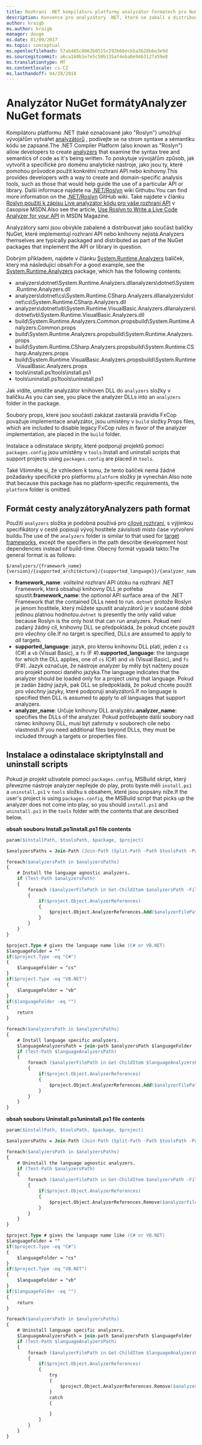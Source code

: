 ```yaml
---
title: Rozhraní .NET kompilátoru platformy analyzátor formátech pro NuGet
description: Konvence pro analyzátory .NET, které se zabalí a distribuovat s balíčky NuGet, které implementují rozhraní API nebo knihovny.
author: kraigb
ms.author: kraigb
manager: douge
ms.date: 01/09/2017
ms.topic: conceptual
ms.openlocfilehash: 57ab485c8062b0515c292b68ecb5a3628b6e3e9d
ms.sourcegitcommit: a6ca160b1e7e5c58b135af4eba0e9463127a59e8
ms.translationtype: MT
ms.contentlocale: cs-CZ
ms.lasthandoff: 04/28/2018
---
```

# <a name="analyzer-nuget-formats"></a><span data-ttu-id="c8a1d-103">Analyzátor NuGet formáty</span><span class="sxs-lookup"><span data-stu-id="c8a1d-103">Analyzer NuGet formats</span></span>

<span data-ttu-id="c8a1d-104">Kompilátoru platformu .NET (také označované jako "Roslyn") umožňují vývojářům vytvářet [analyzátorů](https://github.com/dotnet/roslyn/wiki/How-To-Write-a-C%23-Analyzer-and-Code-Fix) , podívejte se na strom syntaxe a sémantiku kódu se zapsané.</span><span class="sxs-lookup"><span data-stu-id="c8a1d-104">The .NET Compiler Platform (also known as "Roslyn") allow developers to create [analyzers](https://github.com/dotnet/roslyn/wiki/How-To-Write-a-C%23-Analyzer-and-Code-Fix) that examine the syntax tree and semantics of code as it's being written.</span></span> <span data-ttu-id="c8a1d-105">To poskytuje vývojářům způsob, jak vytvořit a specifické pro doménu analytické nástroje, jako jsou ty, které pomohou průvodce použít konkrétní rozhraní API nebo knihovny.</span><span class="sxs-lookup"><span data-stu-id="c8a1d-105">This provides developers with a way to create and domain-specific analysis tools, such as those that would help guide the use of a particular API or library.</span></span> <span data-ttu-id="c8a1d-106">Další informace najdete na [.NET/Roslyn](https://github.com/dotnet/roslyn/wiki) wiki Githubu.</span><span class="sxs-lookup"><span data-stu-id="c8a1d-106">You can find more information on the [.NET/Roslyn](https://github.com/dotnet/roslyn/wiki) GitHub wiki.</span></span> <span data-ttu-id="c8a1d-107">Také najdete v článku [Roslyn použití k zápisu Live analyzátor kódu pro vaše rozhraní API](https://msdn.microsoft.com/magazine/dn879356.aspx) v časopise MSDN.</span><span class="sxs-lookup"><span data-stu-id="c8a1d-107">Also see the article, [Use Roslyn to Write a Live Code Analyzer for your API](https://msdn.microsoft.com/magazine/dn879356.aspx) in MSDN Magazine.</span></span>

<span data-ttu-id="c8a1d-108">Analyzátory sami jsou obvykle zabalené a distribuovat jako součást balíčky NuGet, které implementují rozhraní API nebo knihovny nejistá.</span><span class="sxs-lookup"><span data-stu-id="c8a1d-108">Analyzers themselves are typically packaged and distributed as part of the NuGet packages that implement the API or library in question.</span></span>

<span data-ttu-id="c8a1d-109">Dobrým příkladem, najdete v článku [System.Runtime.Analyzers](https://www.nuget.org/packages/System.Runtime.Analyzers) balíček, který má následující obsah:</span><span class="sxs-lookup"><span data-stu-id="c8a1d-109">For a good example, see the [System.Runtime.Analyzers](https://www.nuget.org/packages/System.Runtime.Analyzers) package, which has the following contents:</span></span>

- <span data-ttu-id="c8a1d-110">analyzers\dotnet\System.Runtime.Analyzers.dll</span><span class="sxs-lookup"><span data-stu-id="c8a1d-110">analyzers\dotnet\System.Runtime.Analyzers.dll</span></span>
- <span data-ttu-id="c8a1d-111">analyzers\dotnet\cs\System.Runtime.CSharp.Analyzers.dll</span><span class="sxs-lookup"><span data-stu-id="c8a1d-111">analyzers\dotnet\cs\System.Runtime.CSharp.Analyzers.dll</span></span>
- <span data-ttu-id="c8a1d-112">analyzers\dotnet\vb\System.Runtime.VisualBasic.Analyzers.dll</span><span class="sxs-lookup"><span data-stu-id="c8a1d-112">analyzers\dotnet\vb\System.Runtime.VisualBasic.Analyzers.dll</span></span>
- <span data-ttu-id="c8a1d-113">build\System.Runtime.Analyzers.Common.props</span><span class="sxs-lookup"><span data-stu-id="c8a1d-113">build\System.Runtime.Analyzers.Common.props</span></span>
- <span data-ttu-id="c8a1d-114">build\System.Runtime.Analyzers.props</span><span class="sxs-lookup"><span data-stu-id="c8a1d-114">build\System.Runtime.Analyzers.props</span></span>
- <span data-ttu-id="c8a1d-115">build\System.Runtime.CSharp.Analyzers.props</span><span class="sxs-lookup"><span data-stu-id="c8a1d-115">build\System.Runtime.CSharp.Analyzers.props</span></span>
- <span data-ttu-id="c8a1d-116">build\System.Runtime.VisualBasic.Analyzers.props</span><span class="sxs-lookup"><span data-stu-id="c8a1d-116">build\System.Runtime.VisualBasic.Analyzers.props</span></span>
- <span data-ttu-id="c8a1d-117">tools\install.ps1</span><span class="sxs-lookup"><span data-stu-id="c8a1d-117">tools\install.ps1</span></span>
- <span data-ttu-id="c8a1d-118">tools\uninstall.ps1</span><span class="sxs-lookup"><span data-stu-id="c8a1d-118">tools\uninstall.ps1</span></span>

<span data-ttu-id="c8a1d-119">Jak vidíte, umístíte analyzátor knihoven DLL do `analyzers` složky v balíčku.</span><span class="sxs-lookup"><span data-stu-id="c8a1d-119">As you can see, you place the analyzer DLLs into an `analyzers` folder in the package.</span></span>

<span data-ttu-id="c8a1d-120">Soubory props, které jsou součástí zakázat zastaralá pravidla FxCop považuje implementace analyzátor, jsou umístěny v `build` složky.</span><span class="sxs-lookup"><span data-stu-id="c8a1d-120">Props files, which are included to disable legacy FxCop rules in favor of the analyzer implementation, are placed in the `build` folder.</span></span>

<span data-ttu-id="c8a1d-121">Instalace a odinstalace skripty, které podporují projektů pomocí `packages.config` jsou umístěny v `tools`.</span><span class="sxs-lookup"><span data-stu-id="c8a1d-121">Install and uninstall scripts that support projects using `packages.config` are placed in `tools`.</span></span>

<span data-ttu-id="c8a1d-122">Také Všimněte si, že vzhledem k tomu, že tento balíček nemá žádné požadavky specifické pro platformu `platform` složky je vynechán.</span><span class="sxs-lookup"><span data-stu-id="c8a1d-122">Also note that because this package has no platform-specific requirements, the `platform` folder is omitted.</span></span>


## <a name="analyzers-path-format"></a><span data-ttu-id="c8a1d-123">Formát cesty analyzátory</span><span class="sxs-lookup"><span data-stu-id="c8a1d-123">Analyzers path format</span></span>

<span data-ttu-id="c8a1d-124">Použití `analyzers` složka je podobná používá pro [cílové rozhraní](../create-packages/supporting-multiple-target-frameworks.md), s výjimkou specifikátory v cestě popisují vývoj hostitele závislosti místo čase vytvoření buildu.</span><span class="sxs-lookup"><span data-stu-id="c8a1d-124">The use of the `analyzers` folder is similar to that used for [target frameworks](../create-packages/supporting-multiple-target-frameworks.md), except the specifiers in the path describe development host dependencies instead of build-time.</span></span> <span data-ttu-id="c8a1d-125">Obecný formát vypadá takto:</span><span class="sxs-lookup"><span data-stu-id="c8a1d-125">The general format is as follows:</span></span>

    $/analyzers/{framework_name}{version}/{supported_architecture}/{supported_language}}/{analyzer_name}.dll

- <span data-ttu-id="c8a1d-126">**framework_name**: *volitelné* rozhraní API útoku na rozhraní .NET Framework, která obsahují knihovny DLL je potřeba spustit.</span><span class="sxs-lookup"><span data-stu-id="c8a1d-126">**framework_name**: the *optional* API surface area of the .NET Framework that the contained DLLs need to run.</span></span> <span data-ttu-id="c8a1d-127">`dotnet` protože Roslyn je jenom hostitele, který můžete spustit analyzátorů je v současné době jedinou platnou hodnotou.</span><span class="sxs-lookup"><span data-stu-id="c8a1d-127">`dotnet` is presently the only valid value because Roslyn is the only host that can run analyzers.</span></span> <span data-ttu-id="c8a1d-128">Pokud není zadaný žádný cíl, knihovny DLL se předpokládá, že pokud chcete použít pro *všechny* cíle.</span><span class="sxs-lookup"><span data-stu-id="c8a1d-128">If no target is specified, DLLs are assumed to apply to *all* targets.</span></span>
- <span data-ttu-id="c8a1d-129">**supported_language**: jazyk, pro kterou knihovnu DLL platí, jeden z `cs` (C#) a `vb` (Visual Basic), a `fs` (F #).</span><span class="sxs-lookup"><span data-stu-id="c8a1d-129">**supported_language**: the language for which the DLL applies, one of `cs` (C#) and `vb` (Visual Basic), and `fs` (F#).</span></span> <span data-ttu-id="c8a1d-130">Jazyk označuje, že nástroje analyzer by měly být načteny pouze pro projekt pomocí daného jazyka.</span><span class="sxs-lookup"><span data-stu-id="c8a1d-130">The language indicates that the analyzer should be loaded only for a project using that language.</span></span> <span data-ttu-id="c8a1d-131">Pokud je zadán žádný jazyk, pak DLL se předpokládá, že pokud chcete použít pro *všechny* jazyky, které podporují analyzátorů.</span><span class="sxs-lookup"><span data-stu-id="c8a1d-131">If no language is specified then DLL is assumed to apply to *all* languages that support analyzers.</span></span>
- <span data-ttu-id="c8a1d-132">**analyzer_name**: Určuje knihovny DLL analyzéru.</span><span class="sxs-lookup"><span data-stu-id="c8a1d-132">**analyzer_name**: specifies the DLLs of the analyzer.</span></span> <span data-ttu-id="c8a1d-133">Pokud potřebujete další soubory nad rámec knihovny DLL, musí být zahrnuty v souborech cíle nebo vlastnosti.</span><span class="sxs-lookup"><span data-stu-id="c8a1d-133">If you need additional files beyond DLLs, they must be included through a targets or properties files.</span></span>


## <a name="install-and-uninstall-scripts"></a><span data-ttu-id="c8a1d-134">Instalace a odinstalace skripty</span><span class="sxs-lookup"><span data-stu-id="c8a1d-134">Install and uninstall scripts</span></span>

<span data-ttu-id="c8a1d-135">Pokud je projekt uživatele pomocí `packages.config`, MSBuild skript, který převezme nástroje analyzer nepřejde do play, proto byste měli `install.ps1` a `uninstall.ps1` v `tools` složku s obsahem, které jsou popsány níže.</span><span class="sxs-lookup"><span data-stu-id="c8a1d-135">If the user's project is using `packages.config`, the MSBuild script that picks up the analyzer does not come into play, so you should `install.ps1` and `uninstall.ps1` in the `tools` folder with the contents that are described below.</span></span>

<span data-ttu-id="c8a1d-136">**obsah souboru Install.ps1**</span><span class="sxs-lookup"><span data-stu-id="c8a1d-136">**install.ps1 file contents**</span></span>

```ps
param($installPath, $toolsPath, $package, $project)

$analyzersPaths = Join-Path (Join-Path (Split-Path -Path $toolsPath -Parent) "analyzers" ) * -Resolve

foreach($analyzersPath in $analyzersPaths)
{
    # Install the language agnostic analyzers.
    if (Test-Path $analyzersPath)
    {
        foreach ($analyzerFilePath in Get-ChildItem $analyzersPath -Filter *.dll)
        {
            if($project.Object.AnalyzerReferences)
            {
                $project.Object.AnalyzerReferences.Add($analyzerFilePath.FullName)
            }
        }
    }
}

$project.Type # gives the language name like (C# or VB.NET)
$languageFolder = ""
if($project.Type -eq "C#")
{
    $languageFolder = "cs"
}
if($project.Type -eq "VB.NET")
{
    $languageFolder = "vb"
}
if($languageFolder -eq "")
{
    return
}

foreach($analyzersPath in $analyzersPaths)
{
    # Install language specific analyzers.
    $languageAnalyzersPath = join-path $analyzersPath $languageFolder
    if (Test-Path $languageAnalyzersPath)
    {
        foreach ($analyzerFilePath in Get-ChildItem $languageAnalyzersPath -Filter *.dll)
        {
            if($project.Object.AnalyzerReferences)
            {
                $project.Object.AnalyzerReferences.Add($analyzerFilePath.FullName)
            }
        }
    }
}
```


<span data-ttu-id="c8a1d-137">**obsah souboru Uninstall.ps1**</span><span class="sxs-lookup"><span data-stu-id="c8a1d-137">**uninstall.ps1 file contents**</span></span>

```ps
param($installPath, $toolsPath, $package, $project)

$analyzersPaths = Join-Path (Join-Path (Split-Path -Path $toolsPath -Parent) "analyzers" ) * -Resolve

foreach($analyzersPath in $analyzersPaths)
{
    # Uninstall the language agnostic analyzers.
    if (Test-Path $analyzersPath)
    {
        foreach ($analyzerFilePath in Get-ChildItem $analyzersPath -Filter *.dll)
        {
            if($project.Object.AnalyzerReferences)
            {
                $project.Object.AnalyzerReferences.Remove($analyzerFilePath.FullName)
            }
        }
    }
}

$project.Type # gives the language name like (C# or VB.NET)
$languageFolder = ""
if($project.Type -eq "C#")
{
    $languageFolder = "cs"
}
if($project.Type -eq "VB.NET")
{
    $languageFolder = "vb"
}
if($languageFolder -eq "")
{
    return
}

foreach($analyzersPath in $analyzersPaths)
{
    # Uninstall language specific analyzers.
    $languageAnalyzersPath = join-path $analyzersPath $languageFolder
    if (Test-Path $languageAnalyzersPath)
    {
        foreach ($analyzerFilePath in Get-ChildItem $languageAnalyzersPath -Filter *.dll)
        {
            if($project.Object.AnalyzerReferences)
            {
                try
                {
                    $project.Object.AnalyzerReferences.Remove($analyzerFilePath.FullName)
                }
                catch
                {

                }
            }
        }
    }
}
```
